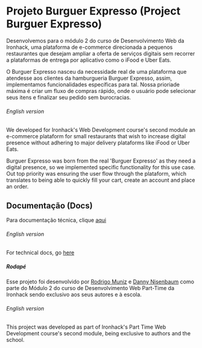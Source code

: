 # Projeto Burguer Expresso (Project Burguer Expresso)

Desenvolvemos para o módulo 2 do curso de Desenvolvimento Web da Ironhack, uma plataforma de e-commerce direcionada
a pequenos restaurantes que desejam ampliar a oferta de serviços digitais sem recorrer a plataformas de entrega por
aplicativo como o iFood e Uber Eats.

O Burguer Expresso nasceu da necessidade real de uma plataforma que atendesse aos clientes da hamburgueria
Burguer Expresso, assim, implementamos funcionalidades específicas para tal. Nossa prioriade máxima é criar
um fluxo de compras rápido, onde o usuário pode selecionar seus itens e finalizar seu pedido sem burocracias.

###### English version

We developed for Ironhack's Web Development course's second module an e-commerce plataform for small restaurants
that wish to increase digital presence without adhering to major delivery plataforms like iFood or Uber Eats.

Burguer Expresso was born from the real 'Burguer Expresso' as they need a digital presence, so we implemented
specific functionality for this use case. Out top priority was ensuring the user flow through the plataform,
which translates to being able to quickly fill your cart, create an account and place an order.

## Documentação (Docs)

Para documentação técnica, clique [aqui](docs/docs.md)

###### English version

For technical docs, go [here](docs/docs.md)

##### Rodapé

Esse projeto foi desenvolvido por [Rodrigo Muniz](https://github.com/ramunizbh) e [Danny Nisenbaum](https://github.com/unimatrix2)
como parte do Módulo 2 do curso de Desenvolvimento Web Part-Time da Ironhack sendo exclusivo aos seus autores 
e à escola.

###### English version

This project was developed as part of Ironhack's Part Time Web Development course's second module,
being exclusive to authors and the school.